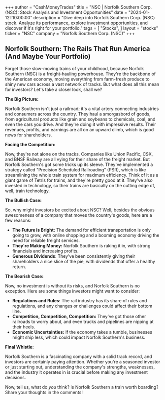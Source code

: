 +++
author = "CashMoneyTrades"
title = "NSC |  Norfolk Southern Corp. (NSC): Stock Analysis and Investment Opportunities"
date = "2024-01-12T10:00:00"
description = "Dive deep into Norfolk Southern Corp. (NSC) stock. Analyze its performance, explore investment opportunities, and discover if it's right for your portfolio."
tags = [
"Stocks",
]
layout = "stocks"
ticker = "NSC"
company = "Norfolk Southern Corp. (NSC)"
+++
        


##  Norfolk Southern: The Rails That Run America (And Maybe Your Portfolio) 

Forget those slow-moving trains of your childhood, because Norfolk Southern (NSC) is a freight-hauling powerhouse.  They're the backbone of the American economy, moving everything from farm-fresh produce to shiny new cars across a vast network of tracks.   But what does all this mean for investors? Let's take a closer look, shall we?

**The Big Picture:**

Norfolk Southern isn't just a railroad; it's a vital artery connecting industries and consumers across the country.  They haul a smorgasbord of goods, from agricultural products like grain and soybeans to chemicals, coal, and even the cars you drive.  And they're doing it with impressive results.  Their revenues, profits, and earnings are all on an upward climb, which is good news for shareholders.

**Facing the Competition:**

Now, they're not alone on the tracks.  Companies like Union Pacific, CSX, and BNSF Railway are all vying for their share of the freight market.  But Norfolk Southern's got some tricks up its sleeve.  They've implemented a strategy called "Precision Scheduled Railroading" (PSR), which is like streamlining the whole train system for maximum efficiency.  Think of it as a giant game of Tetris for trains, and they're pretty good at it.  They've also invested in technology, so their trains are basically on the cutting edge of, well, train technology.

**The Bullish Case:**

So, why might investors be excited about NSC? Well, besides the obvious awesomeness of a company that moves the country's goods, here are a few reasons:

* **The Future is Bright:** The demand for efficient transportation is only going to grow, with online shopping and a booming economy driving the need for reliable freight services. 
* **They're Making Money:** Norfolk Southern is raking it in, with strong financials and increasing profits.
* **Generous Dividends:** They've been consistently giving their shareholders a nice slice of the pie, with dividends that offer a healthy return. 

**The Bearish Case:**

Now, no investment is without its risks, and Norfolk Southern is no exception. Here are some things investors might want to consider:

* **Regulations and Rules:** The rail industry has its share of rules and regulations, and any changes or challenges could affect their bottom line. 
* **Competition, Competition, Competition:**  They've got those other railroads to worry about, and even trucks and pipelines are nipping at their heels.  
* **Economic Uncertainties:** If the economy takes a tumble, businesses might ship less, which could impact Norfolk Southern's business.  

**Final Whistle:**

Norfolk Southern is a fascinating company with a solid track record, and investors are certainly paying attention.   Whether you're a seasoned investor or just starting out, understanding the company's strengths, weaknesses, and the industry it operates in is crucial before making any investment decisions.

Now, tell us, what do *you* think? Is Norfolk Southern a train worth boarding? Share your thoughts in the comments! 

        